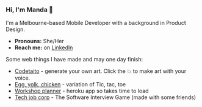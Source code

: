 ### Hi, I'm Manda 👋 

I'm a Melbourne-based Mobile Developer with a background in Product Design. 
- **Pronouns:** She/Her
- **Reach me:** on [LinkedIn](https://www.linkedin.com/in/amandajarvinen/)

Some web things I have made and may one day finish:

- [Codetaito](https://nimisaya.github.io/codetaito/#/) - generate your own art. Click the 💥 to make art with your voice.
- [Egg, yolk, chicken](https://nimisaya.github.io/tic-tac-toe/) - variation of Tic, tac, toe
- [Workshop planner](https://workshop-plan.herokuapp.com) - heroku app so takes time to load
- [Tech job corp](https://tech-job-corp-quiz.herokuapp.com) - The Software Interview Game (made with some friends)

 
<!--
**nimisaya/nimisaya** is a ✨ _special_ ✨ repository because its `README.md` (this file) appears on your GitHub profile.

Here are some ideas to get you started:

- 🔭 I’m currently working on egg, yolk, chicken.
- 🌱 I’m learning a lot about the web in General Assembly's Software Engineering Immersive
- 👯 I’m looking to collaborate on ...
- 🤔 I’m looking for help with ...
- 💬 Ask me about design for the web and mobile apps.
- 📫 How to reach me: message me on LinkedIn
- 😄 Pronouns: She/her
- ⚡ Fun fact: I have never been to the moon.
-->
